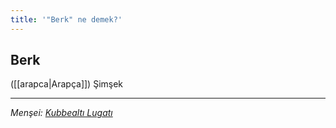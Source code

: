 ```yaml
---
title: '"Berk" ne demek?'
---
```


## Berk
([[arapca|Arapça]]) Şimşek

---
*Menşei: [Kubbealtı Lugatı](https://www.lugatim.com/s/berk)*
